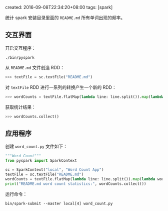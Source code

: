 created: 2016-09-08T22:34:20+08:00
tags: [spark]


统计 spark 安装目录里面的 `README.md` 所有单词出现的频率。


## 交互界面

开启交互程序：

```
./bin/pyspark
```

从 `README.md` 文件创造 RDD：

```python
>>> textFile = sc.textFile("README.md")
```

对 `textFile` RDD 进行一系列的转换产生一个新的 RDD：

```python
>>> wordCounts = textFile.flatMap(lambda line: line.split()).map(lambda word: (word, 1)).reduceByKey(lambda a, b: a+b)
```

获取统计结果：

```python
>>> wordCounts.collect()
```


## 应用程序

创建 `word_count.py` 文件如下：

```python
"""Word Count"""
from pyspark import SparkContext

sc = SparkContext("local", "Word Count App")
textFile = sc.textFile("README.md")
wordCounts = textFile.flatMap(lambda line: line.split()).map(lambda word: (word, 1)).reduceByKey(lambda a, b: a+b)
print("README.md word count statistics:", wordCounts.collect())
```

运行命令：

```
bin/spark-submit --master local[4] word_count.py
```
